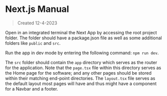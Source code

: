 # Next.js Manual
> Created 12-4-2023

Open in an integrated terminal the Next App by accessing the root project folder. The folder should have a package.json file as well as some additional folders like `public` and `src`.

Run the app in dev mode by entering the following command:
`npm run dev`.

The `src` folder should contain the `app` directory which serves as the router for the application. Note that the `page.tsx` file within this directory serves as the Home page for the software; and any other pages should be stored within their matching end-point directories. The `layout.tsx` file serves as the default layout most pages will have and thus might have a component for a Navbar and a footer.
